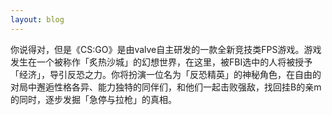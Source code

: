```yaml
---
layout: blog
---
```


你说得对，但是《CS:GO》是由valve自主研发的一款全新竞技类FPS游戏。游戏发生在一个被称作「炙热沙城」的幻想世界，在这里，被FBI选中的人将被授予「经济」，导引反恐之力。你将扮演一位名为「反恐精英」的神秘角色，在自由的对局中邂逅性格各异、能力独特的同伴们，和他们一起击败强敌，找回挂B的亲m的同时，逐步发掘「急停与拉枪」的真相。
